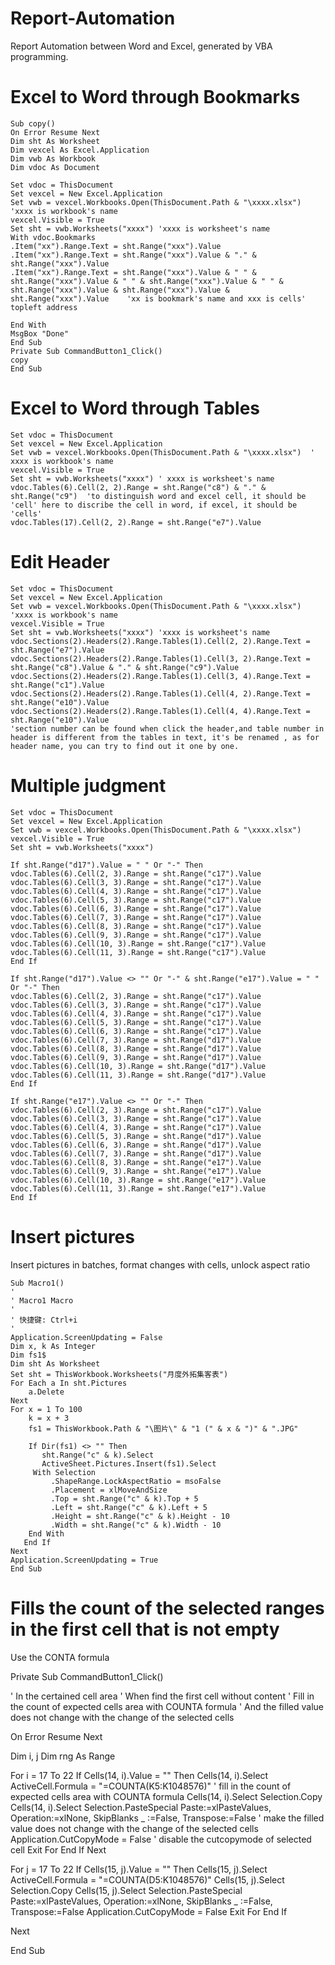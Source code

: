 # Report-Automation
Report Automation between Word and Excel, generated by VBA programming.
# Excel to Word through Bookmarks
    Sub copy()
    On Error Resume Next
    Dim sht As Worksheet
    Dim vexcel As Excel.Application
    Dim vwb As Workbook
    Dim vdoc As Document
    
    Set vdoc = ThisDocument
    Set vexcel = New Excel.Application
    Set vwb = vexcel.Workbooks.Open(ThisDocument.Path & "\xxxx.xlsx") 'xxxx is workbook's name
    vexcel.Visible = True
    Set sht = vwb.Worksheets("xxxx") 'xxxx is worksheet's name
    With vdoc.Bookmarks
    .Item("xx").Range.Text = sht.Range("xxx").Value
    .Item("xx").Range.Text = sht.Range("xxx").Value & "." & sht.Range("xxx").Value
    .Item("xx").Range.Text = sht.Range("xxx").Value & " " & sht.Range("xxx").Value & " " & sht.Range("xxx").Value & " " & sht.Range("xxx").Value & sht.Range("xxx").Value & sht.Range("xxx").Value    'xx is bookmark's name and xxx is cells' topleft address 
    
    End With
    MsgBox "Done"
    End Sub
    Private Sub CommandButton1_Click()
    copy
    End Sub
# Excel to Word through Tables   

    Set vdoc = ThisDocument
    Set vexcel = New Excel.Application
    Set vwb = vexcel.Workbooks.Open(ThisDocument.Path & "\xxxx.xlsx")  ' xxxx is workbook's name
    vexcel.Visible = True
    Set sht = vwb.Worksheets("xxxx") ' xxxx is worksheet's name
    vdoc.Tables(6).Cell(2, 2).Range = sht.Range("c8") & "." & sht.Range("c9")  'to distinguish word and excel cell, it should be 'cell' here to discribe the cell in word, if excel, it should be 'cells'
    vdoc.Tables(17).Cell(2, 2).Range = sht.Range("e7").Value
    
# Edit Header
  
    Set vdoc = ThisDocument
    Set vexcel = New Excel.Application
    Set vwb = vexcel.Workbooks.Open(ThisDocument.Path & "\xxxx.xlsx") 'xxxx is workbook's name
    vexcel.Visible = True
    Set sht = vwb.Worksheets("xxxx") 'xxxx is worksheet's name
    vdoc.Sections(2).Headers(2).Range.Tables(1).Cell(2, 2).Range.Text = sht.Range("e7").Value
    vdoc.Sections(2).Headers(2).Range.Tables(1).Cell(3, 2).Range.Text = sht.Range("c8").Value & "." & sht.Range("c9").Value
    vdoc.Sections(2).Headers(2).Range.Tables(1).Cell(3, 4).Range.Text = sht.Range("c1").Value
    vdoc.Sections(2).Headers(2).Range.Tables(1).Cell(4, 2).Range.Text = sht.Range("e10").Value
    vdoc.Sections(2).Headers(2).Range.Tables(1).Cell(4, 4).Range.Text = sht.Range("e10").Value 
    'section number can be found when click the header,and table number in header is different from the tables in text, it's be renamed , as for header name, you can try to find out it one by one. 
    
# Multiple judgment
    
    Set vdoc = ThisDocument
    Set vexcel = New Excel.Application
    Set vwb = vexcel.Workbooks.Open(ThisDocument.Path & "\xxxx.xlsx")
    vexcel.Visible = True
    Set sht = vwb.Worksheets("xxxx")
    
    If sht.Range("d17").Value = " " Or "-" Then
    vdoc.Tables(6).Cell(2, 3).Range = sht.Range("c17").Value
    vdoc.Tables(6).Cell(3, 3).Range = sht.Range("c17").Value
    vdoc.Tables(6).Cell(4, 3).Range = sht.Range("c17").Value
    vdoc.Tables(6).Cell(5, 3).Range = sht.Range("c17").Value
    vdoc.Tables(6).Cell(6, 3).Range = sht.Range("c17").Value
    vdoc.Tables(6).Cell(7, 3).Range = sht.Range("c17").Value
    vdoc.Tables(6).Cell(8, 3).Range = sht.Range("c17").Value
    vdoc.Tables(6).Cell(9, 3).Range = sht.Range("c17").Value
    vdoc.Tables(6).Cell(10, 3).Range = sht.Range("c17").Value
    vdoc.Tables(6).Cell(11, 3).Range = sht.Range("c17").Value
    End If
    
    If sht.Range("d17").Value <> "" Or "-" & sht.Range("e17").Value = " " Or "-" Then
    vdoc.Tables(6).Cell(2, 3).Range = sht.Range("c17").Value
    vdoc.Tables(6).Cell(3, 3).Range = sht.Range("c17").Value
    vdoc.Tables(6).Cell(4, 3).Range = sht.Range("c17").Value
    vdoc.Tables(6).Cell(5, 3).Range = sht.Range("c17").Value
    vdoc.Tables(6).Cell(6, 3).Range = sht.Range("c17").Value
    vdoc.Tables(6).Cell(7, 3).Range = sht.Range("d17").Value
    vdoc.Tables(6).Cell(8, 3).Range = sht.Range("d17").Value
    vdoc.Tables(6).Cell(9, 3).Range = sht.Range("d17").Value
    vdoc.Tables(6).Cell(10, 3).Range = sht.Range("d17").Value
    vdoc.Tables(6).Cell(11, 3).Range = sht.Range("d17").Value
    End If

    If sht.Range("e17").Value <> "" Or "-" Then
    vdoc.Tables(6).Cell(2, 3).Range = sht.Range("c17").Value
    vdoc.Tables(6).Cell(3, 3).Range = sht.Range("c17").Value
    vdoc.Tables(6).Cell(4, 3).Range = sht.Range("c17").Value
    vdoc.Tables(6).Cell(5, 3).Range = sht.Range("d17").Value
    vdoc.Tables(6).Cell(6, 3).Range = sht.Range("d17").Value
    vdoc.Tables(6).Cell(7, 3).Range = sht.Range("d17").Value
    vdoc.Tables(6).Cell(8, 3).Range = sht.Range("e17").Value
    vdoc.Tables(6).Cell(9, 3).Range = sht.Range("e17").Value
    vdoc.Tables(6).Cell(10, 3).Range = sht.Range("e17").Value
    vdoc.Tables(6).Cell(11, 3).Range = sht.Range("e17").Value
    End If
# Insert pictures
Insert pictures in batches, format changes with cells, unlock aspect ratio
    
    Sub Macro1()
    '
    ' Macro1 Macro
    '
    ' 快捷键: Ctrl+i
    '
    Application.ScreenUpdating = False
    Dim x, k As Integer
    Dim fs1$
    Dim sht As Worksheet
    Set sht = ThisWorkbook.Worksheets("月度外拓集客表")
    For Each a In sht.Pictures
        a.Delete
    Next
    For x = 1 To 100
        k = x + 3
        fs1 = ThisWorkbook.Path & "\图片\" & "1 (" & x & ")" & ".JPG"
    
        If Dir(fs1) <> "" Then
           sht.Range("c" & k).Select
           ActiveSheet.Pictures.Insert(fs1).Select
         With Selection
             .ShapeRange.LockAspectRatio = msoFalse
             .Placement = xlMoveAndSize
             .Top = sht.Range("c" & k).Top + 5
             .Left = sht.Range("c" & k).Left + 5
             .Height = sht.Range("c" & k).Height - 10
             .Width = sht.Range("c" & k).Width - 10
        End With
       End If
    Next
    Application.ScreenUpdating = True
    End Sub

# Fills the count of the selected ranges in the first cell that is not empty
Use the CONTA formula

Private Sub CommandButton1_Click()

' In the certained cell area
' When find the first cell without content
' Fill in the count of expected cells area with COUNTA formula
' And the filled value does not change with the change of the selected cells

On Error Resume Next

Dim i, j
Dim rng As Range

For i = 17 To 22
If Cells(14, i).Value = "" Then
Cells(14, i).Select
ActiveCell.Formula = "=COUNTA(K5:K1048576)" ' fill in the count of expected cells area with COUNTA formula
Cells(14, i).Select
    Selection.Copy
Cells(14, i).Select
    Selection.PasteSpecial Paste:=xlPasteValues, Operation:=xlNone, SkipBlanks _
        :=False, Transpose:=False ' make the filled value does not change with the change of the selected cells
Application.CutCopyMode = False ' disable the cutcopymode of selected cell
Exit For
End If
Next

For j = 17 To 22
If Cells(15, j).Value = "" Then
Cells(15, j).Select
ActiveCell.Formula = "=COUNTA(D5:K1048576)"
Cells(15, j).Select
    Selection.Copy
Cells(15, j).Select
    Selection.PasteSpecial Paste:=xlPasteValues, Operation:=xlNone, SkipBlanks _
        :=False, Transpose:=False
Application.CutCopyMode = False
Exit For
End If
 
Next

    
End Sub
